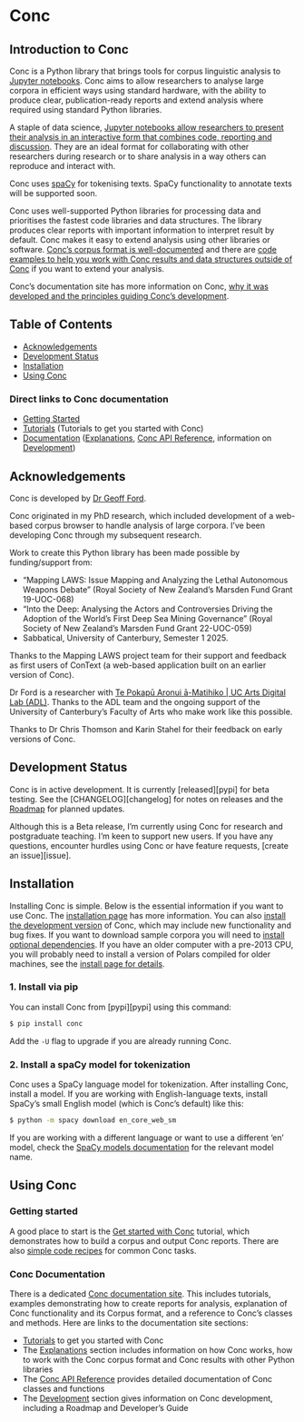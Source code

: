 # Conc


<!-- WARNING: THIS FILE WAS AUTOGENERATED! DO NOT EDIT! -->

## Introduction to Conc

Conc is a Python library that brings tools for corpus linguistic
analysis to [Jupyter notebooks](https://docs.jupyter.org/en/latest/).
Conc aims to allow researchers to analyse large corpora in efficient
ways using standard hardware, with the ability to produce clear,
publication-ready reports and extend analysis where required using
standard Python libraries.

A staple of data science, [Jupyter notebooks allow researchers to
present their analysis in an interactive form that combines code,
reporting and
discussion](https://docs.jupyter.org/en/latest/#what-is-a-notebook).
They are an ideal format for collaborating with other researchers during
research or to share analysis in a way others can reproduce and interact
with.

Conc uses [spaCy](https://spacy.io/) for tokenising texts. SpaCy
functionality to annotate texts will be supported soon.

Conc uses well-supported Python libraries for processing data and
prioritises the fastest code libraries and data structures. The library
produces clear reports with important information to interpret result by
default. Conc makes it easy to extend analysis using other libraries or
software. [Conc’s corpus format is
well-documented](https://geoffford.nz/conc/explanations/anatomy.html)
and there are [code examples to help you work with Conc results and data
structures outside of
Conc](https://geoffford.nz/conc/tutorials/recipes.html) if you want to
extend your analysis.

Conc’s documentation site has more information on Conc, [why it was
developed and the principles guiding Conc’s
development](https://geoffford.nz/conc/explanations/why.html).

## Table of Contents

- [Acknowledgements](#acknowledgements)  
- [Development Status](#development-status)  
- [Installation](#installation)  
- [Using Conc](#using-conc)

### Direct links to Conc documentation

- [Getting Started](https://geoffford.nz/conc/tutorials/start.html)  
- [Tutorials](https://geoffford.nz/conc/tutorials) (Tutorials to get you
  started with Conc)  
- [Documentation](https://geoffford.nz/conc/)
  ([Explanations](https://geoffford.nz/conc/explanations), [Conc API
  Reference](https://geoffford.nz/conc/api), information on
  [Development](https://geoffford.nz/conc/development))

## Acknowledgements

Conc is developed by [Dr Geoff Ford](https://geoffford.nz/).

Conc originated in my PhD research, which included development of a
web-based corpus browser to handle analysis of large corpora. I’ve been
developing Conc through my subsequent research.

Work to create this Python library has been made possible by
funding/support from:

- “Mapping LAWS: Issue Mapping and Analyzing the Lethal Autonomous
  Weapons Debate” (Royal Society of New Zealand’s Marsden Fund Grant
  19-UOC-068)  
- “Into the Deep: Analysing the Actors and Controversies Driving the
  Adoption of the World’s First Deep Sea Mining Governance” (Royal
  Society of New Zealand’s Marsden Fund Grant 22-UOC-059)
- Sabbatical, University of Canterbury, Semester 1 2025.

Thanks to the Mapping LAWS project team for their support and feedback
as first users of ConText (a web-based application built on an earlier
version of Conc).

Dr Ford is a researcher with [Te Pokapū Aronui ā-Matihiko \| UC Arts
Digital Lab (ADL)](https://artsdigitallab.canterbury.ac.nz/). Thanks to
the ADL team and the ongoing support of the University of Canterbury’s
Faculty of Arts who make work like this possible.

Thanks to Dr Chris Thomson and Karin Stahel for their feedback on early
versions of Conc.

## Development Status

Conc is in active development. It is currently \[released\]\[pypi\] for
beta testing. See the \[CHANGELOG\]\[changelog\] for notes on releases
and the [Roadmap](https://geoffford.nz/development/roadmap.html) for
planned updates.

Although this is a Beta release, I’m currently using Conc for research
and postgraduate teaching. I’m keen to support new users. If you have
any questions, encounter hurdles using Conc or have feature requests,
\[create an issue\]\[issue\].

## Installation

Installing Conc is simple. Below is the essential information if you
want to use Conc. The [installation
page](https://geoffford.nz/conc/tutorials/install.html) has more
information. You can also [install the development
version](https://geoffford.nz/conc/tutorials/install.html#install-the-development-version)
of Conc, which may include new functionality and bug fixes. If you want
to download sample corpora you will need to [install optional
dependencies](https://geoffford.nz/conc/tutorials/install.html#install-optional-dependencies).
If you have an older computer with a pre-2013 CPU, you will probably
need to install a version of Polars compiled for older machines, see the
[install page for
details](https://geoffford.nz/conc/tutorials/install.html#pre-2013-cpu-install-polars-with-support-for-older-machines).

### 1. Install via pip

You can install Conc from \[pypi\]\[pypi\] using this command:

``` sh
$ pip install conc
```

Add the `-U` flag to upgrade if you are already running Conc.

### 2. Install a spaCy model for tokenization

Conc uses a SpaCy language model for tokenization. After installing
Conc, install a model. If you are working with English-language texts,
install SpaCy’s small English model (which is Conc’s default) like this:

``` sh
$ python -m spacy download en_core_web_sm
```

If you are working with a different language or want to use a different
‘en’ model, check the [SpaCy models
documentation](https://spacy.io/models/) for the relevant model name.

## Using Conc

### Getting started

A good place to start is the [Get started with
Conc](https://geoffford.nz/conc/tutorials/start.html) tutorial, which
demonstrates how to build a corpus and output Conc reports. There are
also [simple code
recipes](https://geoffford.nz/conc/tutorials/recipes.html) for common
Conc tasks.

### Conc Documentation

There is a dedicated [Conc documentation
site](https://geoffford.nz/conc/). This includes tutorials, examples
demonstrating how to create reports for analysis, explanation of Conc
functionality and its Corpus format, and a reference to Conc’s classes
and methods. Here are links to the documentation site sections:

- [Tutorials](https://geoffford.nz/conc/tutorials) to get you started
  with Conc  
- The [Explanations](https://geoffford.nz/conc/explanations) section
  includes information on how Conc works, how to work with the Conc
  corpus format and Conc results with other Python libraries  
- The [Conc API Reference](https://geoffford.nz/conc/api) provides
  detailed documentation of Conc classes and functions  
- The [Development](https://geoffford.nz/conc/development) section gives
  information on Conc development, including a Roadmap and Developer’s
  Guide
